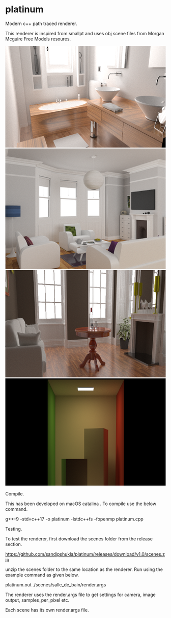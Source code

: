 # platinum
Modern c++ path traced renderer.

This renderer is inspired from smallpt 
and uses obj scene files from Morgan Mcguire Free Models resoures.

![salle_de_bain_8096spp](https://github.com/sandipshukla/platinum/blob/master/render_images/salle_de_bain_2048spp.png)
![living_room_1024spp](https://github.com/sandipshukla/platinum/blob/master/render_images/living_room_1024spp.png)
![fireplace_room_1024spp](https://github.com/sandipshukla/platinum/blob/master/render_images/fireplace_room_1024spp.png)
![cornell_box_original_1024spp](https://github.com/sandipshukla/platinum/blob/master/render_images/cornell_box_original_1024spp.png)

Compile.

This has been developed on macOS catalina . To compile use the below command.

g++-9 -std=c++17 -o platinum -lstdc++fs -fopenmp platinum.cpp

Testing.

To test the renderer, first download the scenes folder from the release section.

https://github.com/sandipshukla/platinum/releases/download/v1.0/scenes.zip

unzip the scenes folder to the same location as the renderer. Run using the example command as given below.

platinum.out ./scenes/salle_de_bain/render.args

The renderer uses the render.args file to get settings for camera, image output, samples_per_pixel etc.

Each scene has its own render.args file.


